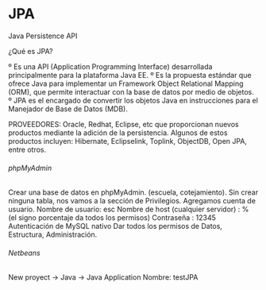 # JPA
Java Persistence API

¿Qué es JPA?

º Es una API (Application Programming Interface) desarrollada principalmente para la plataforma Java EE.
º Es la propuesta estándar que ofrece Java para implementar un Framework Object Relational Mapping (ORM), 
  que permite interactuar con la base de datos por medio de objetos.
º JPA es el encargado de convertir los objetos Java en instrucciones para el Manejador de Base de Datos (MDB).

PROVEEDORES: Oracle, Redhat, Eclipse, etc que proporcionan nuevos productos mediante la adición de la persistencia.
Algunos de estos productos incluyen: Hibernate, Eclipselink, Toplink, ObjectDB, Open JPA, entre otros.

<h6>phpMyAdmin</h6>
Crear una base de datos en phpMyAdmin. (escuela, cotejamiento).
Sin crear ninguna tabla, nos vamos a la sección de Privilegios.
Agregamos cuenta de usuario.
  Nombre de usuario: esc
  Nombre de host (cualquier servidor) : % (el signo porcentaje da todos los permisos)
  Contraseña : 12345
  Autenticación de MySQL nativo
  Dar todos los permisos de Datos, Estructura, Administración.

<h6>Netbeans</h6>
New proyect -> Java -> Java Application
Nombre: testJPA




